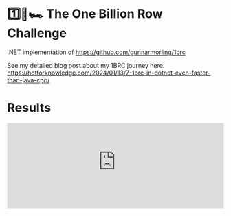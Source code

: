 # 1️⃣🐝🏎️ The One Billion Row Challenge

.NET implementation of https://github.com/gunnarmorling/1brc

See my detailed blog post about my 1BRC journey here: https://hotforknowledge.com/2024/01/13/7-1brc-in-dotnet-even-faster-than-java-cpp/

# Results

<iframe src="https://raw.githubusercontent.com/HotForKnowledge/hotforknowledge.github.io/master/2024/01/13/7-1brc-in-dotnet-even-faster-than-java-cpp/results_summary.html" onload='javascript:(function(o){o.style.height=o.contentWindow.document.body.scrollHeight+"px";}(this));' style="height:200px;width:100%;border:none;overflow:hidden;"></iframe>